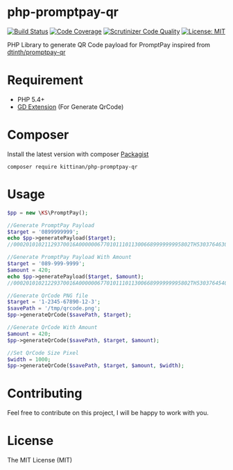 # php-promptpay-qr
[![Build Status](https://travis-ci.org/kittinan/php-promptpay-qr.svg?branch=master)](https://travis-ci.org/kittinan/php-promptpay-qr)
[![Code Coverage](https://scrutinizer-ci.com/g/kittinan/php-promptpay-qr/badges/coverage.png?b=master)](https://scrutinizer-ci.com/g/kittinan/php-promptpay-qr/?branch=master)
[![Scrutinizer Code Quality](https://scrutinizer-ci.com/g/kittinan/php-promptpay-qr/badges/quality-score.png?b=master)](https://scrutinizer-ci.com/g/kittinan/php-promptpay-qr/?branch=master)
[![License: MIT](https://img.shields.io/badge/License-MIT-yellow.svg)](https://opensource.org/licenses/MIT)

PHP Library to generate QR Code payload for PromptPay inspired from [dtinth/promptpay-qr](https://github.com/dtinth/promptpay-qr)

# Requirement
- PHP 5.4+
- [GD Extension](http://php.net/manual/en/book.image.php) (For Generate QrCode)

# Composer
Install the latest version with composer [Packagist](https://packagist.org/packages/kittinan/php-promptpay-qr)

```
composer require kittinan/php-promptpay-qr
```

# Usage

```php
$pp = new \KS\PromptPay();

//Generate PromptPay Payload
$target = '0899999999';
echo $pp->generatePayload($target); 
//00020101021129370016A000000677010111011300668999999995802TH53037646304FE29

//Generate PromptPay Payload With Amount
$target = '089-999-9999';
$amount = 420;
echo $pp->generatePayload($target, $amount);
//00020101021229370016A000000677010111011300668999999995802TH53037645406420.006304CF9E

//Generate QrCode PNG file
$target = '1-2345-67890-12-3';
$savePath = '/tmp/qrcode.png';
$pp->generateQrCode($savePath, $target);

//Generate QrCode With Amount
$amount = 420;
$pp->generateQrCode($savePath, $target, $amount);

//Set QrCode Size Pixel
$width = 1000;
$pp->generateQrCode($savePath, $target, $amount, $width);
```

# Contributing
Feel free to contribute on this project, I will be happy to work with you.

# License
The MIT License (MIT)
